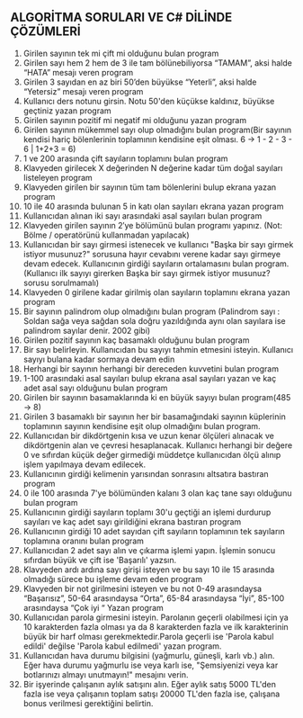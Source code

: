 ## ALGORİTMA SORULARI VE C# DİLİNDE ÇÖZÜMLERİ ##

1. Girilen sayının tek mi çift mi olduğunu bulan program
2. Girilen sayı hem 2 hem de 3 ile tam bölünebiliyorsa “TAMAM”, aksi halde “HATA” mesajı veren program
3. Girilen 3 sayıdan en az biri 50’den büyükse “Yeterli”, aksi halde “Yetersiz” mesajı veren program
4. Kullanıcı ders notunu girsin. Notu 50'den küçükse kaldınız, büyükse geçtiniz yazan program
5. Girilen sayının pozitif mi negatif mi olduğunu yazan program
6. Girilen sayının mükemmel sayı olup olmadığını bulan program(Bir sayının kendisi hariç bölenlerinin toplamının kendisine eşit olması. 6 -> 1 - 2 - 3 - 6 | 1+2+3 = 6)
7. 1 ve 200 arasında çift sayıların toplamını bulan program
8. Klavyeden girilecek X değerinden N değerine kadar tüm doğal sayıları listeleyen program
9. Klavyeden girilen bir sayının tüm tam bölenlerini bulup ekrana yazan program
10. 10 ile 40 arasında bulunan 5 in katı olan sayıları ekrana yazan program
11. Kullanıcıdan alınan iki sayı arasındaki asal sayıları bulan program
12. Klavyeden girilen sayının 2′ye bölümünü bulan programı yapınız. (Not: Bölme / operatörünü kullanmadan yapılacak)
13. Kullanıcıdan bir sayı girmesi istenecek ve kullanıcı "Başka bir sayı girmek istiyor musunuz?" sorusuna hayır cevabını verene kadar sayı girmeye devam edecek. Kullanıcının girdiği sayıların ortalamasını bulan program.(Kullanıcı ilk sayıyı girerken Başka bir sayı girmek istiyor musunuz? sorusu sorulmamalı)
14. Klavyeden 0 girilene kadar girilmiş olan sayıların toplamını ekrana yazan program
15. Bir sayının palindrom olup olmadığını bulan program (Palindrom sayı : Soldan sağa veya sağdan sola doğru yazıldığında aynı olan sayılara ise palindrom sayılar denir. 2002 gibi)
16. Girilen pozitif sayının kaç basamaklı olduğunu bulan program
17. Bir sayı belirleyin. Kullanıcıdan bu sayıyı tahmin etmesini isteyin. Kullanıcı sayıyı bulana kadar sormaya devam edin
18. Herhangi bir sayının herhangi bir dereceden kuvvetini bulan program
19. 1-100 arasındaki asal sayıları bulup ekrana asal sayıları yazan ve kaç adet asal sayı olduğunu bulan program
20. Girilen bir sayının basamaklarında ki en büyük sayıyı bulan program(485 -> 8)
21. Girilen 3 basamaklı bir sayının her bir basamağındaki sayının küplerinin toplamının sayının kendisine eşit olup olmadığını bulan program.
22. Kullanıcıdan bir dikdörtgenin kısa ve uzun kenar ölçüleri alınacak ve dikdörtgenin alan ve çevresi hesaplanacak. Kullanıcı herhangi bir değere 0 ve sıfırdan küçük değer girmediği müddetçe kullanıcıdan ölçü alınıp işlem yapılmaya devam edilecek.
23. Kullanıcının girdiği kelimenin yarısından sonrasını altsatıra bastıran program
24. 0 ile 100 arasında 7'ye bölümünden kalanı 3 olan kaç tane sayı olduğunu bulan program
25. Kullanıcının girdiği sayıların toplamı 30'u geçtiği an işlemi durdurup sayıları ve kaç adet sayı girildiğini ekrana bastıran program
26. Kullanıcının girdiği 10 adet sayıdan çift sayıların toplamının tek sayıların toplamına oranını bulan program
27. Kullanıcıdan 2 adet sayı alın ve çıkarma işlemi yapın. İşlemin sonucu sıfırdan büyük ve çift ise 'Başarılı' yazsın.
28. Klavyeden ardı ardına sayı girişi isteyen ve bu sayı 10 ile 15 arasında olmadığı sürece bu işleme devam eden program
29. Klavyeden bir not girilmesini isteyen ve bu not 0-49 arasındaysa “Başarısız”, 50-64 arasındaysa “Orta”, 65-84 arasındaysa “İyi”, 85-100 arasındaysa “Çok iyi “ Yazan program
30. Kullanıcıdan parola girmesini isteyin. Parolanın geçerli olabilmesi için ya 10 karakterden fazla olması ya da 8 karakterden fazla ve ilk karakterinin büyük bir harf olması gerekmektedir.Parola geçerli ise 'Parola kabul edildi' değilse 'Parola kabul edilmedi' yazan program.
31. Kullanıcıdan hava durumu bilgisini (yağmurlu, güneşli, karlı vb.) alın. Eğer hava durumu yağmurlu ise veya karlı ise, "Şemsiyenizi veya kar botlarınızı almayı unutmayın!" mesajını verin.
32. Bir işyerinde çalışanın aylık satışını alın. Eğer aylık satış 5000 TL'den fazla ise veya çalışanın toplam satışı 20000 TL'den fazla ise, çalışana bonus verilmesi gerektiğini belirtin.







